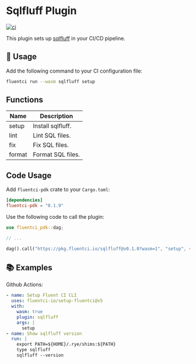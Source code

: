 # Sqlfluff Plugin

[![ci](https://github.com/fluentci-io/sqlfluff-plugin/actions/workflows/ci.yml/badge.svg)](https://github.com/fluentci-io/sqlfluff-plugin/actions/workflows/ci.yml)

This plugin sets up [sqlfluff](https://www.sqlfluff.com/) in your CI/CD pipeline.

## 🚀 Usage

Add the following command to your CI configuration file:

```bash
fluentci run --wasm sqlfluff setup
```

## Functions

| Name   | Description              |
| ------ | ------------------------ |
| setup  | Install sqlfluff.        |
| lint   | Lint SQL files.          |
| fix    | Fix SQL files.           |
| format | Format SQL files.        |

## Code Usage

Add `fluentci-pdk` crate to your `Cargo.toml`:

```toml
[dependencies]
fluentci-pdk = "0.1.9"
```

Use the following code to call the plugin:

```rust
use fluentci_pdk::dag;

// ...

dag().call("https://pkg.fluentci.io/sqlfluff@v0.1.0?wasm=1", "setup", vec!["latest"])?;
```

## 📚 Examples

Github Actions:

```yaml
- name: Setup Fluent CI CLI
  uses: fluentci-io/setup-fluentci@v5
  with:
    wasm: true
    plugin: sqlfluff
    args: |
      setup
- name: Show sqlfluff version
  run: |
    export PATH=${HOME}/.rye/shims:${PATH} 
    type sqlfluff
    sqlfluff --version
```
